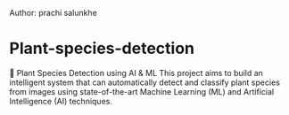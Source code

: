 Author: prachi salunkhe
# Plant-species-detection
🌿 Plant Species Detection using AI &amp; ML This project aims to build an intelligent system that can automatically detect and classify plant species from images using state-of-the-art Machine Learning (ML) and Artificial Intelligence (AI) techniques.
